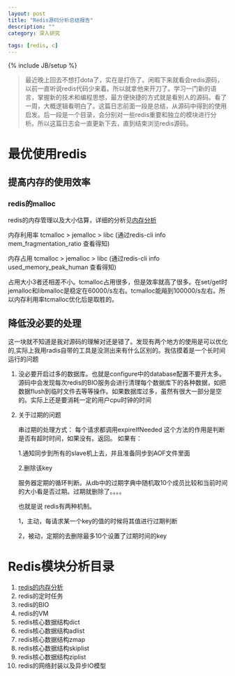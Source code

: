 ```yaml
---
layout: post
title: "Redis源码分析总结报告"
description: ""
category: 深入研究

tags: [redis, c]
---
```

{% include JB/setup %}

> 最近晚上回去不想打dota了，实在是打伤了。闲暇下来就看会redis源码，以前一直听说redis代码少来着。所以就拿他来开刀了。学习一门新的语言，掌握新的技术和编程思想，最方便快捷的方式就是看别人的源码。看了一周，大概逻辑看明白了。这篇日志前面一段是总结，从源码中得到的使用启发。后一段是一个目录，会分别对一些redis重要和独立的模块进行分析。所以这篇日志会一直更新下去，直到结束浏览redis源码。


# 最优使用redis 

## 提高内存的使用效率

### redis的malloc

redis的内存管理以及大小估算，详细的分析见[内存分析][1]

内存利用率 tcmalloc > jemalloc > libc (通过redis-cli info mem_fragmentation_ratio 查看得知)

内存占用 tcmalloc > jemalloc > libc (通过redis-cli info used_memory_peak_human 查看得知)

占用大小3者还相差不小。tcmalloc占用很多，但是效率就高了很多。在set/get时jemalloc和libmalloc是稳定在60000/s左右。tcmalloc能飚到100000/s左右。所以内存利用率tcmalloc优化后是取胜的。


## 降低没必要的处理

这一块就不知道是我对源码的理解对还是错了。发现有两个地方的使用是可以优化的,实际上我用radis自带的工具是没测出来有什么区别的。我估摸着是一个长时间运行的问题

1. 没必要开启过多的数据库。也就是configure中的database配置不要开太多。源码中会发现每次redis的BIO服务会进行清理每个数据库下的各种数据，如把数据flush到临时文件去等等操作。如果数据库过多，虽然有很大一部分是空的。实际上还是要消耗一定的用户cpu时钟的时间

2. 关于过期的问题

	串过期的处理方式：
	每个请求都调用expireIfNeeded
	这个方法的作用是判断是否有超时时间，如果没有。返回。
	如果有：
	
	1.通知同步到所有的slave机上去，并且准备同步到AOF文件里面
	
	2.删除该key
	
	服务器定期的循环判断。从db中的过期字典中随机取10个成员比较和当前时间的大小看是否过期。过期就删除了。。。。
	
	
	也就是说
	redis有两种机制。
	
	1，主动，每请求某一个key的值的时候将其值进行过期判断
	
	2，被动，定期的去删除最多10个设置了过期时间的key


# Redis模块分析目录

1. [redis的内存分析][1]
2. redis的定时任务
2. redis的BIO
3. redis的VM
4. redis核心数据结构dict
5. redis核心数据结构adlist
6. redis核心数据结构zmap
7. redis核心数据结构skiplist
8. redis核心数据结构ziplist
9. redis的网络封装以及异步IO模型

[1]: http://www.sampeng.org/2012/09/11/redis-mem/
